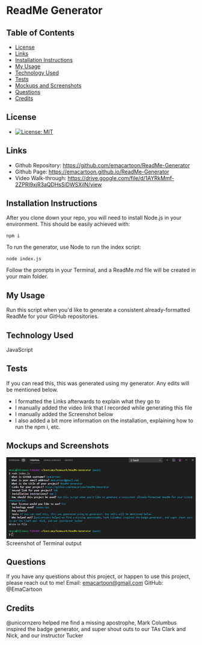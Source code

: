  
# ReadMe Generator
 
## Table of Contents
 
* [License](#license)
* [Links](#links)
* [Installation Instructions](#installation-instructions)
* [My Usage](#my-usage)
* [Technology Used](#technology-used)
* [Tests](#tests)
* [Mockups and Screenshots](#mockups-and-screenshots)
* [Questions](#questions)
* [Credits](#credits)
 
  
## License
 
* [![License: MIT](https://img.shields.io/badge/License-MIT-yellow.svg)](https://opensource.org/licenses/MIT)
  
## Links
 
* Github Repository: https://github.com/emacartoon/ReadMe-Generator
* Github Page: https://emacartoon.github.io/ReadMe-Generator
* Video Walk-through: https://drive.google.com/file/d/1AYRkMmf-2ZPRl9xjR3aQDHsSiDWSXilN/view
  
## Installation Instructions
 
After you clone down your repo, you will need to install Node.js in your environment. This should be easily achieved with:
 
```
npm i
```
 
To run the generator, use Node to run the index script:
```
node index.js
```
 
Follow the prompts in your Terminal, and a ReadMe.md file will be created in your main folder.
 
## My Usage
 
Run this script when you'd like to generate a consistent already-formatted ReadMe for your GitHub repositories.
  
## Technology Used
 
JavaScript
  
 
  
## Tests
 
If you can read this, this was generated using my generator. Any edits will be mentioned below.
- I formatted the Links afterwards to explain what they go to
- I manually added the video link that I recorded while generating this file
- I manually added the Screenshot below
- I also added a bit more information on the installation, explaining how to run the npm i, etc.
  
## Mockups and Screenshots

![Screenshot of Terminal output](./Screenshot.png)
Screenshot of Terminal output
  
## Questions
 
If you have any questions about this project, or happen to use this project, please reach out to me!
Email: emacartoon@gmail.com
GitHub: @EmaCartoon
 
 
## Credits
 
@unicornzero helped me find a missing apostrophe, Mark Columbus inspired the badge generator, and super shout outs to our TAs Clark and  Nick, and our instructor Tucker